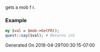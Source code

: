 gets a mob f r.
### Example

```perl
my $val = $mob->GetFR();
quest::say($val); # Returns int
```


Generated On 2018-04-29T00:30:15-07:00